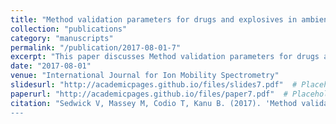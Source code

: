```yaml
---
title: "Method validation parameters for drugs and explosives in ambient pressure ion mobility spectrometry"
collection: "publications"
category: "manuscripts"
permalink: "/publication/2017-08-01-7"
excerpt: "This paper discusses Method validation parameters for drugs and explosives in ambient pressure ion mobility spectrometry."
date: "2017-08-01"
venue: "International Journal for Ion Mobility Spectrometry"
slidesurl: "http://academicpages.github.io/files/slides7.pdf"  # Placeholder URL
paperurl: "http://academicpages.github.io/files/paper7.pdf"  # Placeholder URL
citation: "Sedwick V, Massey M, Codio T, Kanu B. (2017). 'Method validation parameters for drugs and explosives in ambient pressure ion mobility spectrometry'. <i>International Journal for Ion Mobility Spectrometry</i>. doi: 10.1007/s12127-017-0221-z.
---
```

